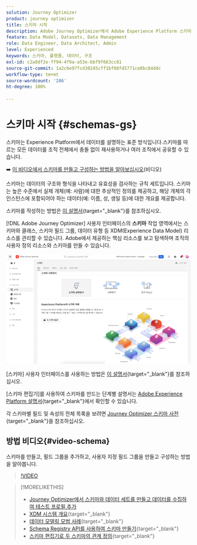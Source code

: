```yaml
---
solution: Journey Optimizer
product: journey optimizer
title: 스키마 시작
description: Adobe Journey Optimizer에서 Adobe Experience Platform 스키마를 사용하는 방법 알아보기
feature: Data Model, Datasets, Data Management
role: Data Engineer, Data Architect, Admin
level: Experienced
keywords: 스키마, 플랫폼, 데이터, 구조
exl-id: c2a8df2e-ff94-4f9a-a53e-bbf9f663cc81
source-git-commit: 1a2c6e97fcd30245cff1bf08fd5771ce8bc84ddc
workflow-type: tm+mt
source-wordcount: '286'
ht-degree: 100%

---
```


# 스키마 시작 {#schemas-gs}

스키마는 Experience Platform에서 데이터를 설명하는 표준 방식입니다.스키마를 따르는 모든 데이터를 조직 전체에서 충돌 없이 재사용하거나 여러 조직에서 공유할 수 있습니다.

➡️ [이 비디오에서 스키마를 만들고 구성하는 방법을 알아보십시오](#video-schema)(비디오)

스키마는 데이터의 구조와 형식을 나타내고 유효성을 검사하는 규칙 세트입니다. 스키마는 높은 수준에서 실제 개체(예: 사람)에 대한 추상적인 정의를 제공하고, 해당 개체의 각 인스턴스에 포함되어야 하는 데이터(예: 이름, 성, 생일 등)에 대한 개요를 제공합니다.

스키마를 작성하는 방법은 [이 설명서](https://experienceleague.adobe.com/docs/experience-platform/xdm/schema/composition.html?lang=ko){target="_blank"}를 참조하십시오.

[!DNL Adobe Journey Optimizer] 사용자 인터페이스의 **스키마** 작업 영역에서는 스키마와 클래스, 스키마 필드 그룹, 데이터 유형 등 XDM(Experience Data Model) 리소스를 관리할 수 있습니다. Adobe에서 제공하는 핵심 리소스를 보고 탐색하며 조직의 사용자 정의 리소스와 스키마를 만들 수 있습니다.

![](assets/schemas-home.png)

[스키마] 사용자 인터페이스를 사용하는 방법은 [이 설명서](https://experienceleague.adobe.com/docs/experience-platform/xdm/ui/overview.html?lang=ko){target="_blank"}를 참조하십시오.

[스키마 편집기]를 사용하여 스키마를 만드는 단계별 설명서는 [Adobe Experience Platform 설명서](https://experienceleague.adobe.com/docs/experience-platform/xdm/tutorials/create-schema-ui.html?lang=ko){target="_blank"}에서 확인할 수 있습니다.

각 스키마별 필드 및 속성의 전체 목록을 보려면 [Journey Optimizer 스키마 사전](https://experienceleague.adobe.com/tools/ajo-schemas/schema-dictionary.html?lang=ko){target="_blank"}을 참조하십시오.


## 방법 비디오{#video-schema}

스키마를 만들고, 필드 그룹을 추가하고, 사용자 지정 필드 그룹을 만들고 구성하는 방법을 알아봅니다.

>[!VIDEO](https://video.tv.adobe.com/v/334461?quality=12)

>[!MORELIKETHIS]
>
>* [Journey Optimizer에서 스키마와 데이터 세트를 만들고 데이터를 수집하여 테스트 프로필 추가](../audience/creating-test-profiles.md)
>* [XDM 시스템 개요](https://experienceleague.adobe.com/docs/experience-platform/xdm/home.html?lang=ko-KR){target="_blank"}
>* [데이터 모델링 모범 사례](https://experienceleague.adobe.com/docs/experience-platform/xdm/schema/best-practices.html?lang=ko){target="_blank"}
>* [Schema Registry API를 사용하여 스키마 만들기](https://experienceleague.adobe.com/docs/experience-platform/xdm/tutorials/create-schema-api.html?lang=ko){target="_blank"}
>* [스키마 편집기로 두 스키마의 관계 정의](https://experienceleague.adobe.com/docs/experience-platform/xdm/tutorials/relationship-ui.html?lang=ko){target="_blank"}
